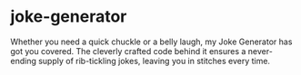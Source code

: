 # joke-generator

Whether you need a quick chuckle or a belly laugh,
my Joke Generator has got you covered.
The cleverly crafted code behind it
ensures a never-ending supply of rib-tickling jokes,
leaving you in stitches every time.
